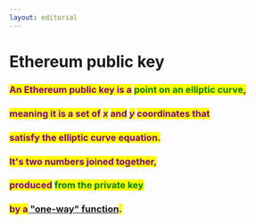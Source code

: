 ```yaml
---
layout: editorial
---
```


# Ethereum public key

### <mark style="color:purple;">An Ethereum public key is a</mark> <mark style="color:green;">point on an elliptic curve</mark><mark style="color:purple;">,</mark>&#x20;

### <mark style="color:purple;">meaning it is a set of</mark> <mark style="color:purple;"></mark>_<mark style="color:purple;">x</mark>_ <mark style="color:purple;"></mark><mark style="color:purple;">and</mark> <mark style="color:purple;"></mark>_<mark style="color:purple;">y</mark>_ <mark style="color:purple;"></mark><mark style="color:purple;">coordinates that</mark>&#x20;

### <mark style="color:purple;">satisfy the elliptic curve equation.</mark>

### <mark style="color:purple;"></mark>

### <mark style="color:purple;">It's two numbers joined together,</mark>

### &#x20;<mark style="color:purple;">produced</mark> <mark style="color:green;">from the private key</mark> <mark style="color:purple;"></mark>&#x20;

### <mark style="color:purple;">by a</mark>[ <mark style="color:purple;"></mark> "one-way" function](../../../cryptography/cryptography-is-a-right/public-and-private-keys.md)<mark style="color:purple;">.</mark>

### <mark style="color:purple;"></mark>
